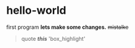 # hello-world
first program
**lets make some changes.**
~~mistalke~~
>quote
**_this_**
'box_highlight'
